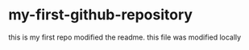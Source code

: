 # my-first-github-repository
this is my first repo
modified the readme. this file was modified locally
